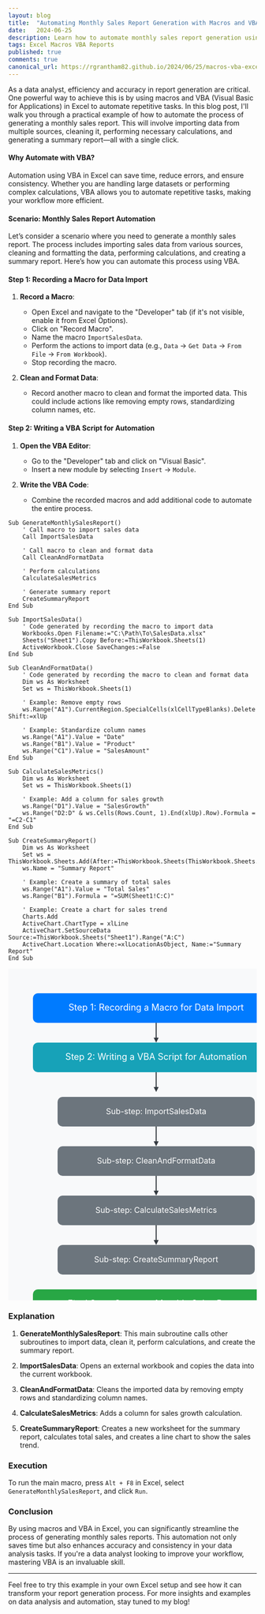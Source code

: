```yaml
---
layout: blog
title:  "Automating Monthly Sales Report Generation with Macros and VBA in Excel"
date:   2024-06-25
description: Learn how to automate monthly sales report generation using macros and VBA in Excel, enhancing efficiency and accuracy.
tags: Excel Macros VBA Reports 
published: true
comments: true
canonical_url: https://rgrantham82.github.io/2024/06/25/macros-vba-excel.html
---
```


<!-- Google tag (gtag.js) -->
<script async src="https://www.googletagmanager.com/gtag/js?id=G-7WZFJ98W4K"></script>
<script>
  window.dataLayer = window.dataLayer || [];
  function gtag(){dataLayer.push(arguments);}
  gtag('js', new Date());

  gtag('config', 'G-7WZFJ98W4K');
</script>

As a data analyst, efficiency and accuracy in report generation are critical. One powerful way to achieve this is by using macros and VBA (Visual Basic for Applications) in Excel to automate repetitive tasks. In this blog post, I'll walk you through a practical example of how to automate the process of generating a monthly sales report. This will involve importing data from multiple sources, cleaning it, performing necessary calculations, and generating a summary report—all with a single click.

#### Why Automate with VBA?

Automation using VBA in Excel can save time, reduce errors, and ensure consistency. Whether you are handling large datasets or performing complex calculations, VBA allows you to automate repetitive tasks, making your workflow more efficient.

#### Scenario: Monthly Sales Report Automation

Let’s consider a scenario where you need to generate a monthly sales report. The process includes importing sales data from various sources, cleaning and formatting the data, performing calculations, and creating a summary report. Here’s how you can automate this process using VBA.

#### Step 1: Recording a Macro for Data Import

1. **Record a Macro**:
   - Open Excel and navigate to the "Developer" tab (if it's not visible, enable it from Excel Options).
   - Click on "Record Macro".
   - Name the macro `ImportSalesData`.
   - Perform the actions to import data (e.g., `Data` -> `Get Data` -> `From File` -> `From Workbook`).
   - Stop recording the macro.

2. **Clean and Format Data**:
   - Record another macro to clean and format the imported data. This could include actions like removing empty rows, standardizing column names, etc.

#### Step 2: Writing a VBA Script for Automation

1. **Open the VBA Editor**:
   - Go to the "Developer" tab and click on "Visual Basic".
   - Insert a new module by selecting `Insert` -> `Module`.

2. **Write the VBA Code**:
   - Combine the recorded macros and add additional code to automate the entire process.

```vba
Sub GenerateMonthlySalesReport()
    ' Call macro to import sales data
    Call ImportSalesData

    ' Call macro to clean and format data
    Call CleanAndFormatData

    ' Perform calculations
    CalculateSalesMetrics

    ' Generate summary report
    CreateSummaryReport
End Sub

Sub ImportSalesData()
    ' Code generated by recording the macro to import data
    Workbooks.Open Filename:="C:\Path\To\SalesData.xlsx"
    Sheets("Sheet1").Copy Before:=ThisWorkbook.Sheets(1)
    ActiveWorkbook.Close SaveChanges:=False
End Sub

Sub CleanAndFormatData()
    ' Code generated by recording the macro to clean and format data
    Dim ws As Worksheet
    Set ws = ThisWorkbook.Sheets(1)
    
    ' Example: Remove empty rows
    ws.Range("A1").CurrentRegion.SpecialCells(xlCellTypeBlanks).Delete Shift:=xlUp
    
    ' Example: Standardize column names
    ws.Range("A1").Value = "Date"
    ws.Range("B1").Value = "Product"
    ws.Range("C1").Value = "SalesAmount"
End Sub

Sub CalculateSalesMetrics()
    Dim ws As Worksheet
    Set ws = ThisWorkbook.Sheets(1)
    
    ' Example: Add a column for sales growth
    ws.Range("D1").Value = "SalesGrowth"
    ws.Range("D2:D" & ws.Cells(Rows.Count, 1).End(xlUp).Row).Formula = "=C2-C1"
End Sub

Sub CreateSummaryReport()
    Dim ws As Worksheet
    Set ws = ThisWorkbook.Sheets.Add(After:=ThisWorkbook.Sheets(ThisWorkbook.Sheets.Count))
    ws.Name = "Summary Report"
    
    ' Example: Create a summary of total sales
    ws.Range("A1").Value = "Total Sales"
    ws.Range("B1").Formula = "=SUM(Sheet1!C:C)"
    
    ' Example: Create a chart for sales trend
    Charts.Add
    ActiveChart.ChartType = xlLine
    ActiveChart.SetSourceData Source:=ThisWorkbook.Sheets("Sheet1").Range("A:C")
    ActiveChart.Location Where:=xlLocationAsObject, Name:="Summary Report"
End Sub
```

<svg width="600" height="800" xmlns="http://www.w3.org/2000/svg">
  <!-- Background rectangle -->
  <rect width="600" height="800" fill="#f8f9fa" />

  <!-- Step 1: Recording a Macro for Data Import -->
  <rect x="50" y="50" width="500" height="60" rx="10" fill="#007bff" />
  <text x="300" y="85" font-size="18" text-anchor="middle" fill="white">Step 1: Recording a Macro for Data Import</text>

  <!-- Arrow -->
  <line x1="300" y1="110" x2="300" y2="140" stroke="#343a40" stroke-width="2" />
  <polygon points="295,140 305,140 300,150" fill="#343a40" />

  <!-- Step 2: Writing a VBA Script for Automation -->
  <rect x="50" y="150" width="500" height="60" rx="10" fill="#17a2b8" />
  <text x="300" y="185" font-size="18" text-anchor="middle" fill="white">Step 2: Writing a VBA Script for Automation</text>

  <!-- Arrow -->
  <line x1="300" y1="210" x2="300" y2="240" stroke="#343a40" stroke-width="2" />
  <polygon points="295,240 305,240 300,250" fill="#343a40" />

  <!-- Sub-step: ImportSalesData -->
  <rect x="100" y="260" width="400" height="60" rx="10" fill="#6c757d" />
  <text x="300" y="295" font-size="16" text-anchor="middle" fill="white">Sub-step: ImportSalesData</text>

  <!-- Arrow -->
  <line x1="300" y1="320" x2="300" y2="350" stroke="#343a40" stroke-width="2" />
  <polygon points="295,350 305,350 300,360" fill="#343a40" />

  <!-- Sub-step: CleanAndFormatData -->
  <rect x="100" y="360" width="400" height="60" rx="10" fill="#6c757d" />
  <text x="300" y="395" font-size="16" text-anchor="middle" fill="white">Sub-step: CleanAndFormatData</text>

  <!-- Arrow -->
  <line x1="300" y1="420" x2="300" y2="450" stroke="#343a40" stroke-width="2" />
  <polygon points="295,450 305,450 300,460" fill="#343a40" />

  <!-- Sub-step: CalculateSalesMetrics -->
  <rect x="100" y="460" width="400" height="60" rx="10" fill="#6c757d" />
  <text x="300" y="495" font-size="16" text-anchor="middle" fill="white">Sub-step: CalculateSalesMetrics</text>

  <!-- Arrow -->
  <line x1="300" y1="520" x2="300" y2="550" stroke="#343a40" stroke-width="2" />
  <polygon points="295,550 305,550 300,560" fill="#343a40" />

  <!-- Sub-step: CreateSummaryReport -->
  <rect x="100" y="560" width="400" height="60" rx="10" fill="#6c757d" />
  <text x="300" y="595" font-size="16" text-anchor="middle" fill="white">Sub-step: CreateSummaryReport</text>

  <!-- Final Step: Generate Monthly Sales Report -->
  <rect x="50" y="650" width="500" height="60" rx="10" fill="#28a745" />
  <text x="300" y="685" font-size="18" text-anchor="middle" fill="white">Final Step: Generate Monthly Sales Report</text>
</svg>

### Explanation

1. **GenerateMonthlySalesReport**: This main subroutine calls other subroutines to import data, clean it, perform calculations, and create the summary report.

2. **ImportSalesData**: Opens an external workbook and copies the data into the current workbook.

3. **CleanAndFormatData**: Cleans the imported data by removing empty rows and standardizing column names.

4. **CalculateSalesMetrics**: Adds a column for sales growth calculation.

5. **CreateSummaryReport**: Creates a new worksheet for the summary report, calculates total sales, and creates a line chart to show the sales trend.

### Execution

To run the main macro, press `Alt + F8` in Excel, select `GenerateMonthlySalesReport`, and click `Run`.

### Conclusion

By using macros and VBA in Excel, you can significantly streamline the process of generating monthly sales reports. This automation not only saves time but also enhances accuracy and consistency in your data analysis tasks. If you're a data analyst looking to improve your workflow, mastering VBA is an invaluable skill.

---

Feel free to try this example in your own Excel setup and see how it can transform your report generation process. For more insights and examples on data analysis and automation, stay tuned to my blog! 
